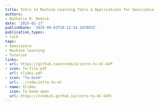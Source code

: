 ```yaml
---
title: Intro to Machine Learning Tools & Applications for Geoscience
authors:
- Nathalie R. Redick
date: '2025-01-17'
publishDate: '2025-09-03T18:12:24.247955Z'
publication_types:
- talk
tags:
- Geoscience
- Machine learning
- Tutorial
links:
- url: https://github.com/nredick/intro-to-ml-GVP
- icon: fa-file-pdf
  url: slides.pdf
- icon: "fa-book"
  url: ../code/intro-to-ml
- name: Slides
  icon: fa-book-open
  url: https://nredick.github.io/intro-to-ml-GVP/
---
```

